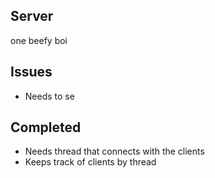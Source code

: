 ## Server ##
one beefy boi

## Issues ##
* Needs to se


## Completed ##
* Needs thread that connects with the clients
* Keeps track of clients by thread
